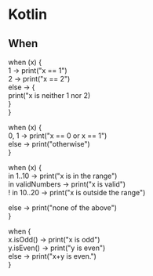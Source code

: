 # Kotlin

When
-

when (x) {    
  1 -> print("x == 1")    
  2 -> print("x == 2")     
  else -> {    
    print("x is neither 1 nor 2)    
  }     
}    
     
when (x) {     
  0, 1 -> print("x == 0 or x == 1")     
  else -> print("otherwise")     
}
     
when (x) {     
  in 1..10 -> print("x is in the range")     
  in validNumbers -> print("x is valid")     
  ! in 10..20 -> print("x is outside the range")     

  else -> print("none of the above")     
}     
     
when {     
    x.isOdd() -> print("x is odd")     
    y.isEven() -> print("y is even")     
    else -> print("x+y is even.")     
}     
     
